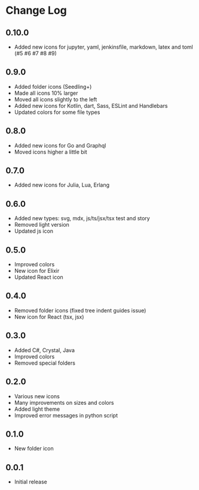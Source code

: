 # Change Log

## 0.10.0

- Added new icons for jupyter, yaml, jenkinsfile, markdown, latex and toml (#5 #6 #7 #8 #9)

## 0.9.0

- Added folder icons (Seedling+)
- Made all icons 10% larger
- Moved all icons slightly to the left
- Added new icons for Kotlin, dart, Sass, ESLint and Handlebars
- Updated colors for some file types

## 0.8.0

- Added new icons for Go and Graphql
- Moved icons higher a little bit

## 0.7.0

- Added new icons for Julia, Lua, Erlang

## 0.6.0

- Added new types: svg, mdx, js/ts/jsx/tsx test and story
- Removed light version
- Updated js icon

## 0.5.0

- Improved colors
- New icon for Elixir
- Updated React icon

## 0.4.0

- Removed folder icons (fixed tree indent guides issue)
- New icon for React (tsx, jsx)

## 0.3.0

- Added C#, Crystal, Java
- Improved colors
- Removed special folders

## 0.2.0

- Various new icons
- Many improvements on sizes and colors
- Added light theme
- Improved error messages in python script

## 0.1.0

- New folder icon

## 0.0.1

- Initial release
